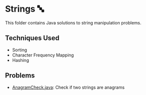 # Strings 🔤

This folder contains Java solutions to string manipulation problems.

## Techniques Used
- Sorting
- Character Frequency Mapping
- Hashing

## Problems
- [AnagramCheck.java](AnagramCheck.java): Check if two strings are anagrams
